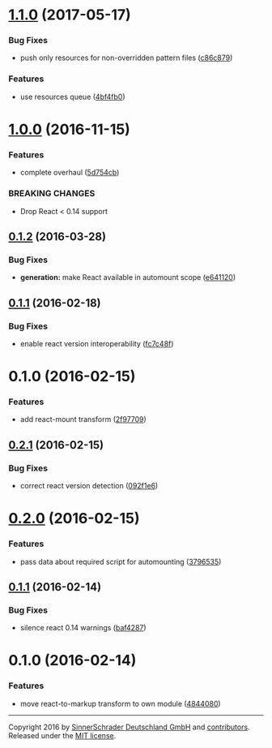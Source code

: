 <a name="1.1.0"></a>
# [1.1.0](https://github.com/sinnerschrader/patternplate-transform-react-mount/compare/v1.0.0...v1.1.0) (2017-05-17)


### Bug Fixes

* push only resources for non-overridden pattern files ([c86c879](https://github.com/sinnerschrader/patternplate-transform-react-mount/commit/c86c879))


### Features

* use resources queue ([4bf4fb0](https://github.com/sinnerschrader/patternplate-transform-react-mount/commit/4bf4fb0))



<a name="1.0.0"></a>
# [1.0.0](https://github.com/sinnerschrader/patternplate-transform-react-mount/compare/v0.1.2...v1.0.0) (2016-11-15)


### Features

* complete overhaul ([5d754cb](https://github.com/sinnerschrader/patternplate-transform-react-mount/commit/5d754cb))


### BREAKING CHANGES

* Drop React < 0.14 support



<a name="0.1.2"></a>
## [0.1.2](https://github.com/sinnerschrader/patternplate-transform-react-mount/compare/v0.1.1...v0.1.2) (2016-03-28)


### Bug Fixes

* **generation:** make React available in automount scope ([e641120](https://github.com/sinnerschrader/patternplate-transform-react-mount/commit/e641120))



<a name="0.1.1"></a>
## [0.1.1](https://github.com/sinnerschrader/patternplate-transform-react-mount/compare/v0.1.0...v0.1.1) (2016-02-18)


### Bug Fixes

* enable react version interoperability ([fc7c48f](https://github.com/sinnerschrader/patternplate-transform-react-mount/commit/fc7c48f))



<a name="0.1.0"></a>
# 0.1.0 (2016-02-15)


### Features

* add react-mount transform ([2f97709](https://github.com/sinnerschrader/patternplate-transform-react-mount/commit/2f97709))



<a name="0.2.1"></a>
## [0.2.1](https://github.com/sinnerschrader/patternplate-transform-react/compare/v0.2.0...v0.2.1) (2016-02-15)


### Bug Fixes

* correct react version detection ([092f1e6](https://github.com/sinnerschrader/patternplate-transform-react/commit/092f1e6))



<a name="0.2.0"></a>
# [0.2.0](https://github.com/sinnerschrader/patternplate-transform-react/compare/v0.1.1...v0.2.0) (2016-02-15)


### Features

* pass data about required script for automounting ([3796535](https://github.com/sinnerschrader/patternplate-transform-react/commit/3796535))



<a name="0.1.1"></a>
## [0.1.1](https://github.com/sinnerschrader/patternplate-transform-react/compare/v0.1.0...v0.1.1) (2016-02-14)


### Bug Fixes

* silence react 0.14 warnings ([baf4287](https://github.com/sinnerschrader/patternplate-transform-react/commit/baf4287))



<a name="0.1.0"></a>
# 0.1.0 (2016-02-14)


### Features

* move react-to-markup transform to own module ([4844080](https://github.com/sinnerschrader/patternplate-transform-react/commit/4844080))





---
Copyright 2016 by [SinnerSchrader Deutschland GmbH](https://github.com/sinnerschrader) and [contributors](./graphs/contributors). Released under the [MIT license]('./license.md').
